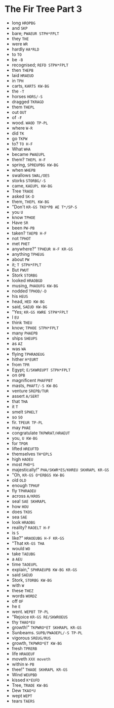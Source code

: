 # The Fir Tree Part 3

* long `HROPBG`
* and `SKP`
* bare; `PWAEUR STPH*FPLT`
* they `THE`
* were `WR`
* hardly `HA*RLD`
* to `TO`
* be `-B`
* recognised; `REFD STPH*FPLT`
* then `THEPB`
* laid `HRAEUD`
* in `TPH`
* carts, `KARTS KW-BG`
* the `-T`
* horses `HORS/-S`
* dragged `TKRAGD`
* them `THEPL`
* out `OUT`
* of `-F`
* wood. `WAOD TP-PL`
* where `W-R`
* did `TK`
* go `TKPW`
* to? `TO H-F`
* What `WHA`
* became `PWAEUPL`
* them? `THEPL H-F`
* spring, `SPREUPBG KW-BG`
* when `WHEPB`
* swallows `SWAL/OES`
* storks `STORBG/-S`
* came, `KAEUPL KW-BG`
* Tree `TRAOE`
* asked `SK-D`
* them, `THEPL KW-BG`
* "Don't `KR-GS TKO*PB AE T*/SP-S`
* you `U`
* know `TPHOE`
* Have `SR`
* been `PW-PB`
* taken? `TAEPB H-F`
* not `TPHOT`
* met `PHET`
* anywhere?" `TPHEUR H-F KR-GS`
* anything `TPHEUG`
* about `PW`
* it; `T STPH*FPLT`
* But `PWUT`
* Stork `STORBG`
* looked `HRAOBGD`
* musing, `PHAOUFG KW-BG`
* nodded `TPHOD/-D`
* his `HEUS`
* head, `HED KW-BG`
* said, `SAEUD KW-BG`
* "Yes; `KR-GS KWRE STPH*FPLT`
* I `EU`
* think `THEU`
* know; `TPHOE STPH*FPLT`
* many `PHAEPB`
* ships `SHEUPS`
* as `AZ`
* was `WA`
* flying `TPHRAOEUG`
* hither `H*EURT`
* from `TPR`
* Egypt; `E/SKWREUPT STPH*FPLT`
* on `OPB`
* magnificent `PHAFPBT`
* masts, `PHAFT/-S KW-BG`
* venture `SREPB/TUR`
* assert `A/SERT`
* that `THA`
* it `T`
* smelt `SPHELT`
* so `SO`
* fir. `TPEUR TP-PL`
* may `PHAE`
* congratulate `TKPWRAT/HRAEUT`
* you, `U KW-BG`
* for `TPOR`
* lifted `HREUFTD`
* themselves `TH*EPLS`
* high `HAOEU`
* most `PHO*S`
* majestically!" `PHA/SKWR*ES/KHREU SKHRAPL KR-GS`
* "Oh, `KR-GS O*ERBGS KW-BG`
* old `OLD`
* enough `TPHUF`
* fly `TPHRAOEU`
* across `A/KROS`
* sea! `SAE SKHRAPL`
* how `HOU`
* does `TKOS`
* sea `SAE`
* look `HRAOBG`
* reality? `RAOELT H-F`
* is `S`
* like?" `HRAOEUBG H-F KR-GS`
* "That `KR-GS THA`
* would `WO`
* take `TAEUBG`
* a `AEU`
* time `TAOEUPL`
* explain," `SPHRAEUPB KW-BG KR-GS`
* said `SAEUD`
* Stork, `STORBG KW-BG`
* with `W`
* these `THEZ`
* words `WORDZ`
* off `OF`
* he `E`
* went. `WEPBT TP-PL`
* "Rejoice `KR-GS RE/SKWROEUS`
* thy `THAO*EU`
* growth!" `TKPWRO*ET SKHRAPL KR-GS`
* Sunbeams. `SUPB/PWAOEPL/-S TP-PL`
* vigorous `SREUG/RUS`
* growth, `TKPWRO*ET KW-BG`
* fresh `TPRERB`
* life `HRAOEUF`
* moveth `XXX moveth`
* within `W-PB`
* thee!" `THAOE SKHRAPL KR-GS`
* Wind `WEUPBD`
* kissed `K*EUFD`
* Tree, `TRAOE KW-BG`
* Dew `TKAO*U`
* wept `WEPT`
* tears `TAERS`
